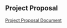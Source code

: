 ## Project Proposal
[Project Proposal Document](https://docs.google.com/document/d/1oalVcS8O2klKDkdVoTo85ykOhTNprQerAPyBPp7Mhds/edit?usp=sharing)